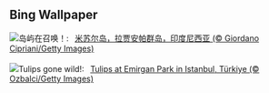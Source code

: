 ## Bing Wallpaper
![](https://www.bing.com/th?id=OHR.MisoolRajaAmpat_ZH-CN3557473032_UHD.jpg&w=1000)岛屿在召唤！:&nbsp;&ensp;[米苏尔岛，拉贾安帕群岛，印度尼西亚 (© Giordano Cipriani/Getty Images)](https://www.bing.com/th?id=OHR.MisoolRajaAmpat_ZH-CN3557473032_UHD.jpg)
<br><br/>
![](https://www.bing.com/th?id=OHR.EmirganPark_EN-US0659286862_UHD.jpg&w=1000)Tulips gone wild!:&nbsp;&ensp;[Tulips at Emirgan Park in Istanbul, Türkiye (© Ozbalci/Getty Images)](https://www.bing.com/th?id=OHR.EmirganPark_EN-US0659286862_UHD.jpg)
<br><br/>
